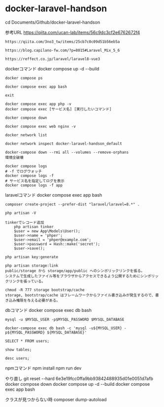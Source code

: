 # docker-laravel-handson

cd Documents/Github/docker-laravel-handson

参考URL
    https://qiita.com/ucan-lab/items/56c9dc3cf2e6762672f4

    https://qiita.com/3no3_tw/items/25cb7c0c09d51b56eb5a

    https://blog.capilano-fw.com/?p=8015#Laravel_Mix_5_6

    https://reffect.co.jp/laravel/laravel8-vue3

dockerコマンド
    docker compose up -d --build

    docker compose ps

    docker compose exec app bash

    exit

    docker compose exec app php -v
    docker compose exec [サービス名] [実行したいコマンド]

    docker compose down

    docker compose exec web nginx -v

    docker network list

    docker network inspect docker-laravel-handson_default

    docker-compose down --rmi all --volumes --remove-orphans
    環境全破壊

    docker compose logs
    # -f でログウォッチ
    docker compose logs -f
    # サービス名を指定してログを表示
    docker compose logs -f app

laravelコマンド
    docker compose exec app bash

    composer create-project --prefer-dist "laravel/laravel=8.*" .

    php artisan -V

    tinkerでレコード追加
        php artisan tinker
        $user = new App\Models\User();
        $user->name = 'phper';
        $user->email = 'phper@example.com';
        $user->password = Hash::make('secret');
        $user->save();

    php artisan key:generate

    php artisan storage:link
    public/storage から storage/app/public へのシンボリックリンクを張る。
    システムで生成したファイル等をブラウザからアクセスできるよう公開するためにシンボリックリンクを張っている。

    chmod -R 777 storage bootstrap/cache
    storage, bootstrap/cache はフレームワークからファイル書き込みが発生するので、書き込み権限を与える必要がある。

dbコマンド
    docker compose exec db bash

    mysql -u $MYSQL_USER -p$MYSQL_PASSWORD $MYSQL_DATABASE

    docker-compose exec db bash -c 'mysql -u${MYSQL_USER} -p${MYSQL_PASSWORD} ${MYSQL_DATABASE}'

    SELECT * FROM users;

    show tables;

    desc users;

npmコマンド
    npm install
    npm run dev

やり直し
    git reset --hard 6e3e19fcc0ffa9bb93842488935d01e0051d7afb
    docker compose down
    docker compose up -d --build
    docker compose exec app bash

クラスが見つからない時
    composer dump-autoload